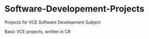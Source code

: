 # Software-Developement-Projects
Projects for VCE Software Development Subject

Basic VCE projects, written in C#
